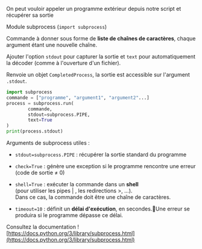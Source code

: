 On peut vouloir appeler un programme extérieur depuis notre script et récupérer sa sortie

Module subprocess (`import subprocess`)

Commande à donner sous forme de __liste de chaînes de caractères__, chaque argument étant une nouvelle chaîne.

Ajouter l'option `stdout` pour capturer la sortie et `text` pour automatiquement la décoder (comme à l'ouverture d'un fichier).

Renvoie un objet `CompletedProcess`, la sortie est accessible sur l'argument `.stdout`.

```python 
import subprocess
commande = ["programme", "argument1", "argument2"...]
process = subprocess.run(
    	commande,
    	stdout=subprocess.PIPE,
    	text=True
)
print(process.stdout)
```

Arguments de subprocess utiles :  

* `stdout=subprocess.PIPE` : récupérer la sortie standard du programme

* `check=True` : génère une exception si le programme rencontre une erreur (code de sortie ≠ 0)

* `shell=True` : exécuter la commande dans un __shell__  
(pour utiliser les pipes | , les redirections >, …).  
Dans ce cas, la commande doit être une chaîne de caractères.

* `timeout=10` : définit un __délai d'exécution__, en secondes.Une erreur se produira si le programme dépasse ce délai.


Consultez la documentation !   
[https://docs.python.org/3/library/subprocess.html](https://docs.python.org/3/library/subprocess.html)
